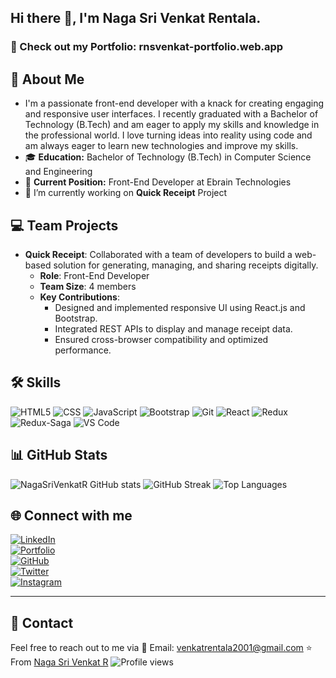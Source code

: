 ## Hi there 👋, I'm **Naga Sri Venkat Rentala**.
### 🚀 Check out my Portfolio: rnsvenkat-portfolio.web.app
## 🚀 About Me

- I'm a passionate front-end developer with a knack for creating engaging and responsive user interfaces. I recently graduated with a Bachelor of Technology (B.Tech) and am eager to apply my skills and knowledge in the professional world. I love turning ideas into reality using code and am always eager to learn new technologies and improve my skills.
- 🎓 **Education:** Bachelor of Technology (B.Tech) in Computer Science and Engineering
- 💼 **Current Position:** Front-End Developer at Ebrain Technologies
- 🌱 I’m currently  working on **Quick Receipt** Project

## 💻 Team Projects

- **Quick Receipt**: Collaborated with a team of developers to build a web-based solution for generating, managing, and sharing receipts digitally.
  - **Role**: Front-End Developer
  - **Team Size**: 4 members
  - **Key Contributions**:
    - Designed and implemented responsive UI using React.js and Bootstrap.
    - Integrated REST APIs to display and manage receipt data.
    - Ensured cross-browser compatibility and optimized performance.

## 🛠 Skills

![HTML5](https://img.shields.io/badge/-HTML5-E34F26?logo=html5&logoColor=white) ![CSS](https://img.shields.io/badge/-CSS3-1572B6?logo=css3&logoColor=white) ![JavaScript](https://img.shields.io/badge/-JavaScript-F7DF1E?logo=javascript&logoColor=black) ![Bootstrap](https://img.shields.io/badge/-Bootstrap-7952B3?logo=bootstrap&logoColor=white)  ![Git](https://img.shields.io/badge/-Git-F05032?logo=git&logoColor=white)
![React](https://img.shields.io/badge/-React-61DAFB?logo=react&logoColor=black) ![Redux](https://img.shields.io/badge/Redux-764ABC?style=flat&logo=redux&logoColor=white) ![Redux-Saga](https://img.shields.io/badge/Redux--Saga-764ABC?style=flat&logo=redux-saga&logoColor=white) ![VS Code](https://img.shields.io/badge/-VS%20Code-007ACC?style=flat-square&logo=visual-studio-code&logoColor=white)

## 📊 GitHub Stats

![NagaSriVenkatR GitHub stats](https://github-readme-stats.vercel.app/api?username=NagaSriVenkatR&show_icons=true&theme=transparent)
![GitHub Streak](https://streak-stats.demolab.com/?user=NagaSriVenkatR&theme=radical)
![Top Languages](https://github-readme-stats.vercel.app/api/top-langs/?username=NagaSriVenkatR&layout=compact&theme=radical)

## 🌐 Connect with me
[![LinkedIn](https://img.shields.io/badge/LinkedIn-blue?style=flat&logo=linkedin&labelColor=blue)](https://www.linkedin.com/in/nagasri-venkat-r-a50402217/)  
[![Portfolio](https://img.shields.io/badge/Portfolio-000000?style=flat&logo=github&logoColor=white)](https://rnsvenkat-portfolio.web.app/)  
[![GitHub](https://img.shields.io/badge/GitHub-181717?style=flat&logo=github&logoColor=white)](https://github.com/NagaSriVenkatR)  
[![Twitter](https://img.shields.io/badge/Twitter-1DA1F2?style=flat&logo=twitter&logoColor=white)](https://x.com/Venkatn17033296)  
[![Instagram](https://img.shields.io/badge/Instagram-E4405F?style=flat&logo=instagram&logoColor=white)](https://www.instagram.com/venkat_nani_rentala/)  

---
## 📧 Contact

Feel free to reach out to me via 📩 Email: venkatrentala2001@gmail.com
⭐️ From [Naga Sri Venkat R](https://github.com/NagaSriVenkatR)
![Profile views](https://komarev.com/ghpvc/?username=your-username&color=blue)
